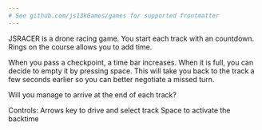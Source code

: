 ```yaml
---
# See github.com/js13kGames/games for supported frontmatter
---
```

JSRACER is a drone racing game.
You start each track with an countdown.
Rings on the course allows you to add time.

When you pass a checkpoint, a time bar increases. When it is full, you can decide to empty it by pressing space.
This will take you back to the track a few seconds earlier so you can better negotiate a missed turn.

Will you manage to arrive at the end of each track?

Controls:
Arrows key to drive and select track
Space to activate the backtime
